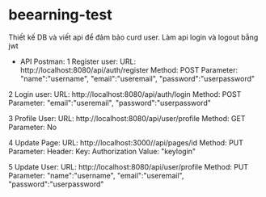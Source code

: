 # beearning-test

Thiết kế DB và viết api để đảm bảo curd user.
Làm api login và logout bằng jwt

* API Postman:
1 Register user: 
URL: http://localhost:8080/api/auth/register
Method: POST
Parameter: 
    "name":"username",
    "email":"useremail",
    "password":"userpassword"
    
2 Login user:
URL: http://localhost:8080/api/auth/login
Method: POST
Parameter:
    "email":"useremail",
    "password":"userpassword"

3 Profile User:
URL: http://localhost:8080/api/user/profile
Method: GET
Parameter: No

4 Update Page:
URL: http://localhost:3000//api/pages/id
Method: PUT
Parameter: 
    Header: Key: Authorization
            Value:   "keylogin"
    
5 Update User:
URL: http://localhost:8080/api/user/profile
Method: PUT
Parameter: 
     "name":"username",
    "email":"useremail",
    "password":"userpassword"
